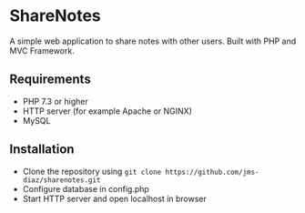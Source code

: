 # ShareNotes

A simple web application to share notes with other users. Built with PHP and MVC Framework.

## Requirements

- PHP 7.3 or higher
- HTTP server (for example Apache or NGINX)
- MySQL

## Installation

- Clone the repository using ```git clone https://github.com/jms-diaz/sharenotes.git```
- Configure database in config.php 
- Start HTTP server and open localhost in browser
